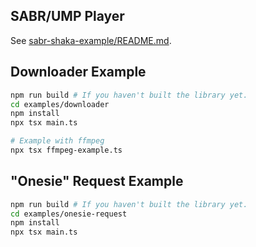 ## SABR/UMP Player
See [sabr-shaka-example/README.md](./sabr-shaka-example/README.md).

## Downloader Example

```bash
npm run build # If you haven't built the library yet.
cd examples/downloader
npm install
npx tsx main.ts

# Example with ffmpeg
npx tsx ffmpeg-example.ts
```

## "Onesie" Request Example

```bash
npm run build # If you haven't built the library yet.
cd examples/onesie-request
npm install
npx tsx main.ts
```